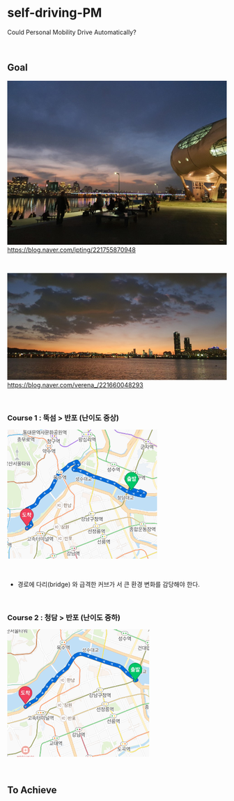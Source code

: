 # self-driving-PM
Could Personal Mobility Drive Automatically?

<br>

## Goal

![뚝섬](README-IMG/뚝섬유원지.png) <br>
https://blog.naver.com/ipting/221755870948

<br>

![반포](README-IMG/반포.jpg) <br>
https://blog.naver.com/verena_/221660048293

<br>

### Course 1 : 뚝섬 > 반포 (난이도 중상)

![뚝섬반포](README-IMG/뚝섬반포2.png)

<br>

- 경로에 다리(bridge) 와 급격한 커브가 서 큰 환경 변화를 감당해야 한다.

<br>

### Course 2 : 청담 > 반포 (난이도 중하)

![청담반포](README-IMG/청담반포2.png)

<br>

## To Achieve

<br>
